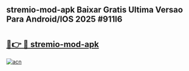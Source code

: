 ## stremio-mod-apk Baixar Gratis Ultima Versao Para Android/IOS 2025 #911l6

# <h2><a href="https://ainizakaria.my?title=stremio-mod-apk&ref=20M">🔗👉 🔴 stremio-mod-apk</a></h2>

[![acn](https://github.com/user-attachments/assets/0f9c940e-d8b0-45ae-aac7-cd30a18b3e1c)](https://ainizakaria.my?title=stremio-mod-apk&ref=20M)

